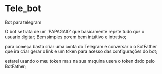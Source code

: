 # Tele_bot

Bot para telegram

O bot se trata de um  'PAPAGAIO' que basicamente repete tudo que o usuario digitar;
Bem simples porem bem intuitivo e intrutivo;

para começa basta criar uma conta do Telegram e conversar o o BotFather que ira criar gerar o link e um token para acesso das configurações do bot;

estarei usando o meu token mais na sua maquina usem o token dado pelo BotFather;

